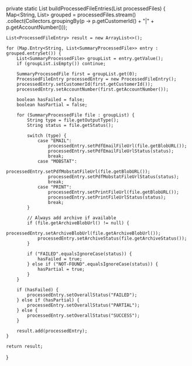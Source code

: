 private static List<ProcessedFileEntry> buildProcessedFileEntries(List<SummaryProcessedFile> processedFiles) {
    Map<String, List<SummaryProcessedFile>> grouped = processedFiles.stream()
        .collect(Collectors.groupingBy(p -> p.getCustomerId() + "|" + p.getAccountNumber()));

    List<ProcessedFileEntry> result = new ArrayList<>();

    for (Map.Entry<String, List<SummaryProcessedFile>> entry : grouped.entrySet()) {
        List<SummaryProcessedFile> groupList = entry.getValue();
        if (groupList.isEmpty()) continue;

        SummaryProcessedFile first = groupList.get(0);
        ProcessedFileEntry processedEntry = new ProcessedFileEntry();
        processedEntry.setCustomerId(first.getCustomerId());
        processedEntry.setAccountNumber(first.getAccountNumber());

        boolean hasFailed = false;
        boolean hasPartial = false;

        for (SummaryProcessedFile file : groupList) {
            String type = file.getOutputType();
            String status = file.getStatus();

            switch (type) {
                case "EMAIL":
                    processedEntry.setPdfEmailFileUrl(file.getBlobURL());
                    processedEntry.setPdfEmailFileUrlStatus(status);
                    break;
                case "MOBSTAT":
                    processedEntry.setPdfMobstatFileUrl(file.getBlobURL());
                    processedEntry.setPdfMobstatFileUrlStatus(status);
                    break;
                case "PRINT":
                    processedEntry.setPrintFileUrl(file.getBlobURL());
                    processedEntry.setPrintFileUrlStatus(status);
                    break;
            }

            // Always add archive if available
            if (file.getArchiveBlobUrl() != null) {
                processedEntry.setArchiveBlobUrl(file.getArchiveBlobUrl());
                processedEntry.setArchiveStatus(file.getArchiveStatus());
            }

            if ("FAILED".equalsIgnoreCase(status)) {
                hasFailed = true;
            } else if ("NOT-FOUND".equalsIgnoreCase(status)) {
                hasPartial = true;
            }
        }

        if (hasFailed) {
            processedEntry.setOverallStatus("FAILED");
        } else if (hasPartial) {
            processedEntry.setOverallStatus("PARTIAL");
        } else {
            processedEntry.setOverallStatus("SUCCESS");
        }

        result.add(processedEntry);
    }

    return result;
}
